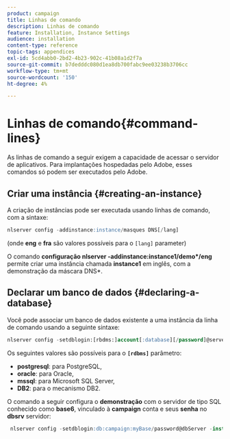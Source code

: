```yaml
---
product: campaign
title: Linhas de comando
description: Linhas de comando
feature: Installation, Instance Settings
audience: installation
content-type: reference
topic-tags: appendices
exl-id: 5cd4abb0-2bd2-4b23-902c-41b08a1d2f7a
source-git-commit: b7dedddc080d1ea8db700fabc9ee03238b3706cc
workflow-type: tm+mt
source-wordcount: '150'
ht-degree: 4%

---
```


# Linhas de comando{#command-lines}



As linhas de comando a seguir exigem a capacidade de acessar o servidor de aplicativos. Para implantações hospedadas pelo Adobe, esses comandos só podem ser executados pelo Adobe.

## Criar uma instância {#creating-an-instance}

A criação de instâncias pode ser executada usando linhas de comando, com a sintaxe:

```sql
nlserver config -addinstance:instance/masques DNS[/lang]
```

(onde **eng** e **fra** são valores possíveis para o `[lang]` parameter)

O comando **configuração nlserver -addinstance:instance1/demo&#42;/eng** permite criar uma instância chamada **instance1** em inglês, com a demonstração da máscara DNS&#42;.

## Declarar um banco de dados {#declaring-a-database}

Você pode associar um banco de dados existente a uma instância da linha de comando usando a seguinte sintaxe:

```sql
nlserver config -setdblogin:[rbdms:]account[:database][/password]@server
```

Os seguintes valores são possíveis para o **`[rdbms]`** parâmetro:

* **postgresql**: para PostgreSQL,
* **oracle**: para Oracle,
* **mssql**: para Microsoft SQL Server,
* **DB2**: para o mecanismo DB2.

O comando a seguir configura o **demonstração** com o servidor de tipo SQL conhecido como **base6**, vinculado à **campaign** conta e seus **senha** no **dbsrv** servidor:

```sql
 nlserver config -setdblogin:db:campaign:myBase/password@dbServer -instance:demo
```
